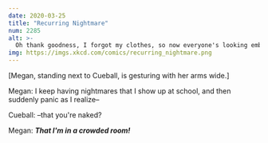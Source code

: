 ```yaml
---
date: 2020-03-25
title: "Recurring Nightmare"
num: 2285
alt: >-
  Oh thank goodness, I forgot my clothes, so now everyone's looking embarrassed and backing away.
img: https://imgs.xkcd.com/comics/recurring_nightmare.png
---
```

[Megan, standing next to Cueball, is gesturing with her arms wide.]

Megan: I keep having nightmares that I show up at school, and then suddenly panic as I realize&ndash;

Cueball: &ndash;that you're naked?

Megan: ***That I'm in a crowded room!***